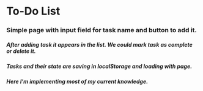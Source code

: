 
# **To-Do List**
### Simple page with input field for task name and button to add it.
##### After adding task it appears in the list. We could mark task as complete or delete it.
##### Tasks and their state are saving in localStorage and loading with page.
##### Here I'm implementing most of my current knowledge.
